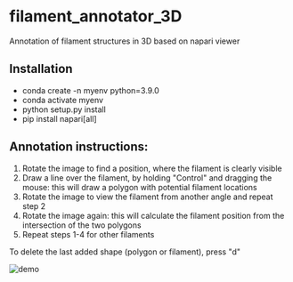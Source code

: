# filament_annotator_3D

Annotation of filament structures in 3D based on napari viewer

## Installation

- conda create -n myenv python=3.9.0
- conda activate myenv
- python setup.py install
- pip install napari[all]

## Annotation instructions:

1. Rotate the image to find a position, where the filament is clearly visible
2. Draw a line over the filament, by holding "Control" and dragging the mouse: this will draw a polygon with potential filament locations
3. Rotate the image to view the filament from another angle and repeat step 2
4. Rotate the image again: this will calculate the filament position from the intersection of the two polygons
5. Repeat steps 1-4 for other filaments

To delete the last added shape (polygon or filament), press "d"

![demo](demo.gif)

